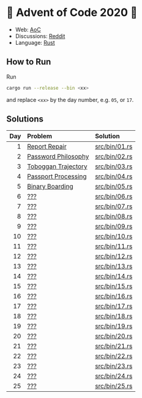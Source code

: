 # :christmas_tree: Advent of Code 2020 :christmas_tree:

- Web: [AoC](https://adventofcode.com/2020)
- Discussions: [Reddit](https://www.reddit.com/r/adventofcode/)
- Language: [Rust](https://www.rust-lang.org/)

## How to Run
Run
```bash
cargo run --release --bin <xx>
```
and replace `<xx>` by the day number, e.g. `05`, or `17`.

## Solutions
| Day | Problem | Solution |
|----:|:--------|:---------|
|   1 | [Report Repair](https://adventofcode.com/2020/day/1) | [src/bin/01.rs](src/bin/01.rs)
|   2 | [Password Philosophy](https://adventofcode.com/2020/day/2) | [src/bin/02.rs](src/bin/02.rs)
|   3 | [Toboggan Trajectory](https://adventofcode.com/2020/day/3) | [src/bin/03.rs](src/bin/03.rs)
|   4 | [Passport Processing](https://adventofcode.com/2020/day/4) | [src/bin/04.rs](src/bin/04.rs)
|   5 | [Binary Boarding](https://adventofcode.com/2020/day/5) | [src/bin/05.rs](src/bin/05.rs)
|   6 | [???](https://adventofcode.com/2020/day/6) | [src/bin/06.rs](src/bin/06.rs)
|   7 | [???](https://adventofcode.com/2020/day/7) | [src/bin/07.rs](src/bin/07.rs)
|   8 | [???](https://adventofcode.com/2020/day/8) | [src/bin/08.rs](src/bin/08.rs)
|   9 | [???](https://adventofcode.com/2020/day/9) | [src/bin/09.rs](src/bin/09.rs)
|  10 | [???](https://adventofcode.com/2020/day/10) | [src/bin/10.rs](src/bin/10.rs)
|  11 | [???](https://adventofcode.com/2020/day/11) | [src/bin/11.rs](src/bin/11.rs)
|  12 | [???](https://adventofcode.com/2020/day/12) | [src/bin/12.rs](src/bin/12.rs)
|  13 | [???](https://adventofcode.com/2020/day/13) | [src/bin/13.rs](src/bin/13.rs)
|  14 | [???](https://adventofcode.com/2020/day/14) | [src/bin/14.rs](src/bin/14.rs)
|  15 | [???](https://adventofcode.com/2020/day/15) | [src/bin/15.rs](src/bin/15.rs)
|  16 | [???](https://adventofcode.com/2020/day/16) | [src/bin/16.rs](src/bin/16.rs)
|  17 | [???](https://adventofcode.com/2020/day/17) | [src/bin/17.rs](src/bin/17.rs)
|  18 | [???](https://adventofcode.com/2020/day/18) | [src/bin/18.rs](src/bin/18.rs)
|  19 | [???](https://adventofcode.com/2020/day/19) | [src/bin/19.rs](src/bin/19.rs)
|  20 | [???](https://adventofcode.com/2020/day/20) | [src/bin/20.rs](src/bin/20.rs)
|  21 | [???](https://adventofcode.com/2020/day/21) | [src/bin/21.rs](src/bin/21.rs)
|  22 | [???](https://adventofcode.com/2020/day/22) | [src/bin/22.rs](src/bin/22.rs)
|  23 | [???](https://adventofcode.com/2020/day/23) | [src/bin/23.rs](src/bin/23.rs)
|  24 | [???](https://adventofcode.com/2020/day/24) | [src/bin/24.rs](src/bin/24.rs)
|  25 | [???](https://adventofcode.com/2020/day/25) | [src/bin/25.rs](src/bin/25.rs)
